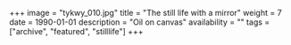 +++
image = "tykwy_010.jpg"
title = "The still life with a mirror"
weight = 7
date = 1990-01-01
description = "Oil on canvas"
availability = ""
tags = ["archive", "featured", "stilllife"]
+++
